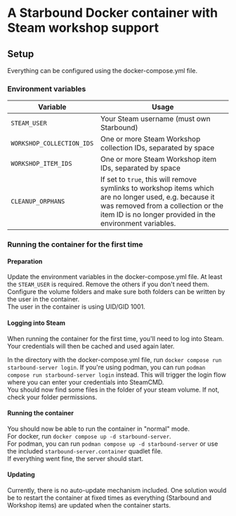 # A Starbound Docker container with Steam workshop support

## Setup

Everything can be configured using the docker-compose.yml file.  

### Environment variables
| Variable                  | Usage                                                                                                                                                                                                    |
| ------------------------- | -------------------------------------------------------------------------------------------------------------------------------------------------------------------------------------------------------- |
| `STEAM_USER`              | Your Steam username (must own Starbound)                                                                                                                                                                 |
| `WORKSHOP_COLLECTION_IDS` | One or more Steam Workshop collection IDs, separated by space                                                                                                                                            |
| `WORKSHOP_ITEM_IDS`       | One or more Steam Workshop item IDs, separated by space                                                                                                                                                  |
| `CLEANUP_ORPHANS`         | If set to `true`, this will remove symlinks to workshop items which are no longer used, e.g. because it was removed from a collection or the item ID is no longer provided in the environment variables. |

### Running the container for the first time

#### Preparation
Update the environment variables in the docker-compose.yml file. At least the `STEAM_USER` is required. Remove the others if you don't need them.  
Configure the volume folders and make sure both folders can be written by the user in the container.  
The user in the container is using UID/GID 1001.

#### Logging into Steam
When running the container for the first time, you'll need to log into Steam. Your credentials will then be cached and used again later.

In the directory with the docker-compose.yml file, run `docker compose run starbound-server login`. If you're using podman, you can run `podman compose run starbound-server login` instead. 
This will trigger the login flow where you can enter your credentials into SteamCMD.  
You should now find some files in the folder of your steam volume. If not, check your folder permissions.

#### Running the container
You should now be able to run the container in "normal" mode.  
For docker, run `docker compose up -d starbound-server`.  
For podman, you can run `podman compose up -d starbound-server` or use the included `starbound-server.container` quadlet file.  
If everything went fine, the server should start.

#### Updating
Currently, there is no auto-update mechanism included. One solution would be to restart the container at fixed times as everything (Starbound and Workshop items) are updated when the container starts.
